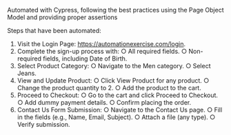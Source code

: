 Automated with Cypress, following the best practices using the Page Object Model and providing proper assertions

Steps that have been automated: 
1. Visit the Login Page: https://automationexercise.com/login.
2. Complete the sign-up process with: 
  ○ All required fields. 
  ○ Non-required fields, including Date of Birth. 
3. Select Product Category: 
  ○ Navigate to the Men category. 
  ○ Select Jeans. 
4. View and Update Product: 
  ○ Click View Product for any product. 
  ○ Change the product quantity to 2. 
  ○ Add the product to the cart. 
5. Proceed to Checkout: 
  ○ Go to the cart and click Proceed to Checkout. 
  ○ Add dummy payment details. 
  ○ Confirm placing the order. 
6. Contact Us Form Submission: 
  ○ Navigate to the Contact Us page. 
  ○ Fill in the fields (e.g., Name, Email, Subject). 
  ○ Attach a file (any type). 
  ○ Verify submission.
